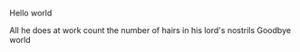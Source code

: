 Hello world






All he does at work
count the number of hairs
in his lord's nostrils
Goodbye world